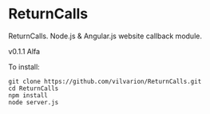 ReturnCalls
===========

ReturnCalls. Node.js &amp; Angular.js website callback module.

v0.1.1 Alfa

To install:

    git clone https://github.com/vilvarion/ReturnCalls.git
    cd ReturnCalls
    npm install
    node server.js

